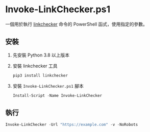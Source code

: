 # Invoke-LinkChecker.ps1

一個用於執行 [linkchecker](https://linkchecker.github.io/linkchecker/) 命令的 PowerShell 函式，使用指定的參數。

## 安裝

1. 先安裝 Python 3.8 以上版本

2. 安裝 linkchecker 工具

    ```sh
    pip3 install linkchecker
    ```

3. 安裝 `Invoke-LinkChecker.ps1` 腳本

    ```ps1
    Install-Script -Name Invoke-LinkChecker
    ```

## 執行

```ps1
Invoke-LinkChecker -Url "https://example.com" -v -NoRobots
```

